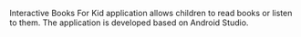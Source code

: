 Interactive Books For Kid application allows children to read books or listen to them. 
The application is developed based on Android Studio.